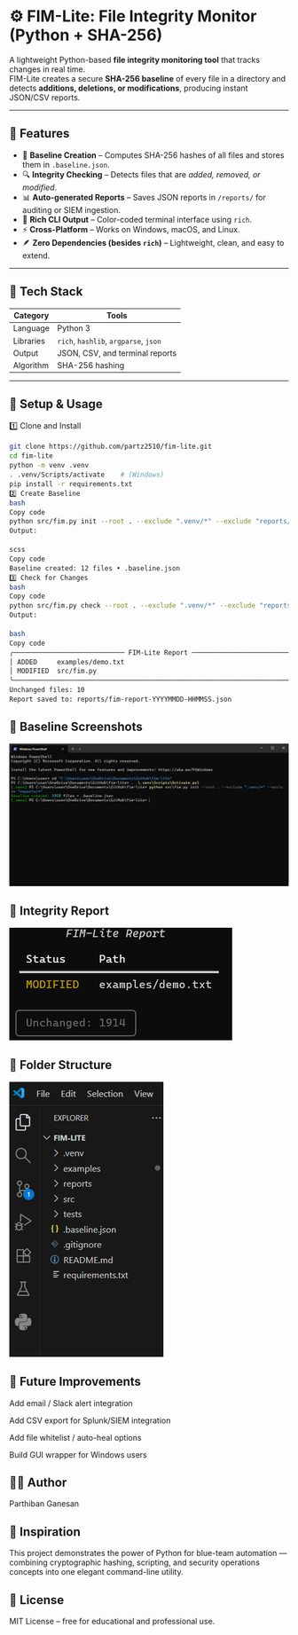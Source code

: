 # ⚙️ FIM-Lite: File Integrity Monitor (Python + SHA-256)

A lightweight Python-based **file integrity monitoring tool** that tracks changes in real time.  
FIM-Lite creates a secure **SHA-256 baseline** of every file in a directory and detects **additions, deletions, or modifications**, producing instant JSON/CSV reports.

---

## 🚀 Features

- 🧠 **Baseline Creation** – Computes SHA-256 hashes of all files and stores them in `.baseline.json`.  
- 🔍 **Integrity Checking** – Detects files that are *added, removed, or modified*.  
- 📊 **Auto-generated Reports** – Saves JSON reports in `/reports/` for auditing or SIEM ingestion.  
- 🎨 **Rich CLI Output** – Color-coded terminal interface using `rich`.  
- ⚡ **Cross-Platform** – Works on Windows, macOS, and Linux.  
- 🪶 **Zero Dependencies (besides `rich`)** – Lightweight, clean, and easy to extend.

---

## 🧩 Tech Stack

| Category | Tools |
|-----------|--------|
| Language | Python 3 |
| Libraries | `rich`, `hashlib`, `argparse`, `json` |
| Output | JSON, CSV, and terminal reports |
| Algorithm | SHA-256 hashing |

---

## 🧰 Setup & Usage

1️⃣ Clone and Install
```bash
git clone https://github.com/partz2510/fim-lite.git
cd fim-lite
python -m venv .venv
. .venv/Scripts/activate    # (Windows)
pip install -r requirements.txt
2️⃣ Create Baseline
bash
Copy code
python src/fim.py init --root . --exclude ".venv/*" --exclude "reports/*"
Output:

scss
Copy code
Baseline created: 12 files • .baseline.json
3️⃣ Check for Changes
bash
Copy code
python src/fim.py check --root . --exclude ".venv/*" --exclude "reports/*"
Output:

bash
Copy code
╭──────────────────────────── FIM-Lite Report ─────────────────────────────╮
│ ADDED     examples/demo.txt                                             │
│ MODIFIED  src/fim.py                                                    │
╰─────────────────────────────────────────────────────────────────────────╯
Unchanged files: 10
Report saved to: reports/fim-report-YYYYMMDD-HHMMSS.json
```

## 📸 Baseline Screenshots
![Baseline](https://github.com/partz2510/fim-lite/blob/main/images/Screenshot%202025-10-22%20214150.png?raw=true)

## 🎯 Integrity Report
![Integrity Report](https://github.com/partz2510/fim-lite/blob/main/images/Screenshot%202025-10-22%20214509.png?raw=true)

## 🧪 Folder Structure
![Folder Structure](https://github.com/partz2510/fim-lite/blob/main/images/Screenshot%202025-10-22%20214709.png?raw=true)

## 🌱 Future Improvements
Add email / Slack alert integration

Add CSV export for Splunk/SIEM integration

Add file whitelist / auto-heal options

Build GUI wrapper for Windows users

## 🧑‍💻 Author
Parthiban Ganesan


## 🧠 Inspiration
This project demonstrates the power of Python for blue-team automation — combining cryptographic hashing, scripting, and security operations concepts into one elegant command-line utility.

## 🪪 License
MIT License – free for educational and professional use.



